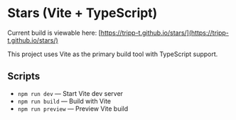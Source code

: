 # Stars (Vite + TypeScript)

Current build is viewable here: [https://tripp-t.github.io/stars/](https://tripp-t.github.io/stars/)

This project uses Vite as the primary build tool with TypeScript support.

## Scripts

- `npm run dev` — Start Vite dev server
- `npm run build` — Build with Vite
- `npm run preview` — Preview Vite build

